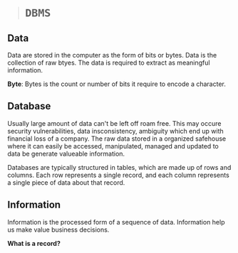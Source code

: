 > # **```DBMS```**

## **Data**

Data are stored in the computer as the form of bits or bytes. Data is the collection of raw btyes. The data is required to extract as meaningful information.

**Byte**: Bytes is the count or number of bits it require to encode a character.

## **Database**

Usually large amount of data can't be left off roam free. This may occure security vulnerabilities, data insconsistency, ambiguity which end up with financial loss of a company. The raw data stored in a organized safehouse where it can easily be accessed, manipulated, managed and updated to data be generate valueable information.

Databases are typically structured in tables, which are made up of rows and columns. Each row represents a single record, and each column represents a single piece of data about that record.

## **Information**

Information is the processed form of a sequence of data. Information help us make value business decisions.

**What is a record?**
